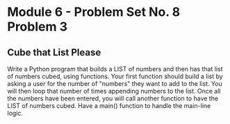 # Module 6 - Problem Set No. 8 Problem 3

## Cube that List Please

Write a Python program that builds a LIST of numbers and then has that list of numbers cubed, using functions. Your first function should build a list by asking a user for the number of "numbers" they want to add to the list. You will then loop that number of times appending numbers to the list. Once all the numbers have been entered, you will call another function to have the LIST of numbers cubed. Have a main() function to handle the main-line logic.